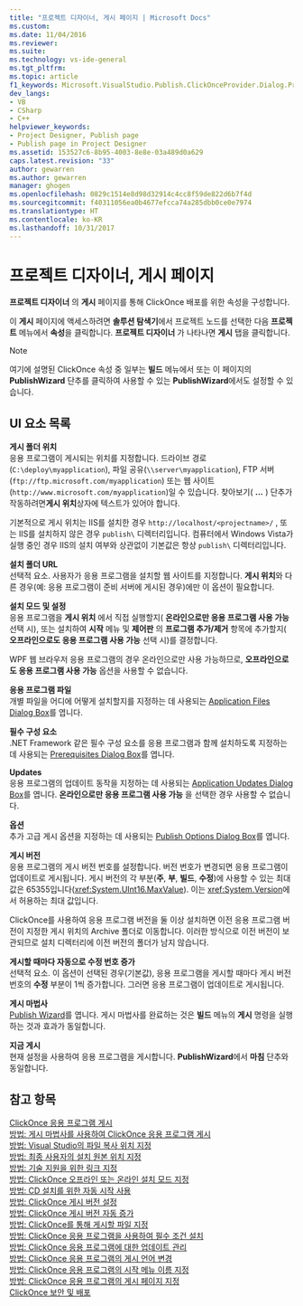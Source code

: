 ```yaml
---
title: "프로젝트 디자이너, 게시 페이지 | Microsoft Docs"
ms.custom: 
ms.date: 11/04/2016
ms.reviewer: 
ms.suite: 
ms.technology: vs-ide-general
ms.tgt_pltfrm: 
ms.topic: article
f1_keywords: Microsoft.VisualStudio.Publish.ClickOnceProvider.Dialog.PropertyPage
dev_langs:
- VB
- CSharp
- C++
helpviewer_keywords:
- Project Designer, Publish page
- Publish page in Project Designer
ms.assetid: 153527c6-8b95-4003-8e8e-03a489d0a629
caps.latest.revision: "33"
author: gewarren
ms.author: gewarren
manager: ghogen
ms.openlocfilehash: 0829c1514e8d98d32914c4cc8f59de822d6b7f4d
ms.sourcegitcommit: f40311056ea0b4677efcca74a285dbb0ce0e7974
ms.translationtype: HT
ms.contentlocale: ko-KR
ms.lasthandoff: 10/31/2017
---
```

# <a name="publish-page-project-designer"></a>프로젝트 디자이너, 게시 페이지
**프로젝트 디자이너** 의 **게시** 페이지를 통해 ClickOnce 배포를 위한 속성을 구성합니다.  
  
 이 **게시** 페이지에 액세스하려면 **솔루션 탐색기**에서 프로젝트 노드를 선택한 다음 **프로젝트** 메뉴에서 **속성**을 클릭합니다. **프로젝트 디자이너** 가 나타나면 **게시** 탭을 클릭합니다.  
  
> [!NOTE]
>  여기에 설명된 ClickOnce 속성 중 일부는 **빌드** 메뉴에서 또는 이 페이지의 **PublishWizard** 단추를 클릭하여 사용할 수 있는 **PublishWizard**에서도 설정할 수 있습니다.  
  
## <a name="uielement-list"></a>UI 요소 목록  
 **게시 폴더 위치**  
 응용 프로그램이 게시되는 위치를 지정합니다. 드라이브 경로(`C:\deploy\myapplication`), 파일 공유(`\\server\myapplication`), FTP 서버(`ftp://ftp.microsoft.com/myapplication`) 또는 웹 사이트(`http://www.microsoft.com/myapplication`)일 수 있습니다. 찾아보기( **...** ) 단추가 작동하려면**게시 위치**상자에 텍스트가 있어야 합니다.  
  
 기본적으로 게시 위치는 IIS를 설치한 경우 `http://localhost/<projectname>/` , 또는 IIS를 설치하지 않은 경우 `publish\` 디렉터리입니다. 컴퓨터에서 Windows Vista가 실행 중인 경우 IIS의 설치 여부와 상관없이 기본값은 항상 `publish\` 디렉터리입니다.  
  
 **설치 폴더 URL**  
 선택적 요소. 사용자가 응용 프로그램을 설치할 웹 사이트를 지정합니다. **게시 위치**와 다른 경우(예: 응용 프로그램이 준비 서버에 게시된 경우)에만 이 옵션이 필요합니다.  
  
 **설치 모드 및 설정**  
 응용 프로그램을 **게시 위치** 에서 직접 실행할지( **온라인으로만 응용 프로그램 사용 가능** 선택 시), 또는 설치하여 **시작** 메뉴 및 **제어판** 의 **프로그램 추가/제거** 항목에 추가할지( **오프라인으로도 응용 프로그램 사용 가능** 선택 시)를 결정합니다.  
  
 WPF 웹 브라우저 응용 프로그램의 경우 온라인으로만 사용 가능하므로, **오프라인으로도 응용 프로그램 사용 가능** 옵션을 사용할 수 없습니다.  
  
 **응용 프로그램 파일**  
 개별 파일을 어디에 어떻게 설치할지를 지정하는 데 사용되는 [Application Files Dialog Box](http://msdn.microsoft.com/en-us/b06dff3a-b87a-4caf-996b-7a4acf8137a8)를 엽니다.  
  
 **필수 구성 요소**  
 .NET Framework 같은 필수 구성 요소를 응용 프로그램과 함께 설치하도록 지정하는 데 사용되는 [Prerequisites Dialog Box](../../ide/reference/prerequisites-dialog-box.md)를 엽니다.  
  
 **Updates**  
 응용 프로그램의 업데이트 동작을 지정하는 데 사용되는 [Application Updates Dialog Box](http://msdn.microsoft.com/en-us/8eca8743-8e68-4d04-bfd5-4dc0a9b2934f)를 엽니다. **온라인으로만 응용 프로그램 사용 가능** 을 선택한 경우 사용할 수 없습니다.  
  
 **옵션**  
 추가 고급 게시 옵션을 지정하는 데 사용되는 [Publish Options Dialog Box](http://msdn.microsoft.com/en-us/fd9baa1b-7311-4f9e-8ffb-ae50cf110592)를 엽니다.  
  
 **게시 버전**  
 응용 프로그램의 게시 버전 번호를 설정합니다. 버전 번호가 변경되면 응용 프로그램이 업데이트로 게시됩니다. 게시 버전의 각 부분(**주**, **부**, **빌드**, **수정**)에 사용할 수 있는 최대 값은 65355입니다(<xref:System.UInt16.MaxValue>). 이는 <xref:System.Version>에서 허용하는 최대 값입니다.  
  
 ClickOnce를 사용하여 응용 프로그램 버전을 둘 이상 설치하면 이전 응용 프로그램 버전이 지정한 게시 위치의 Archive 폴더로 이동합니다. 이러한 방식으로 이전 버전이 보관되므로 설치 디렉터리에 이전 버전의 폴더가 남지 않습니다.  
  
 **게시할 때마다 자동으로 수정 번호 증가**  
 선택적 요소. 이 옵션이 선택된 경우(기본값), 응용 프로그램을 게시할 때마다 게시 버전 번호의 **수정** 부분이 1씩 증가합니다. 그러면 응용 프로그램이 업데이트로 게시됩니다.  
  
 **게시 마법사**  
 [Publish Wizard](http://msdn.microsoft.com/en-us/fc6abebd-13d6-48e4-a567-fbc52dad0872)를 엽니다. 게시 마법사를 완료하는 것은 **빌드** 메뉴의 **게시** 명령을 실행하는 것과 효과가 동일합니다.  
  
 **지금 게시**  
 현재 설정을 사용하여 응용 프로그램을 게시합니다. **PublishWizard**에서 **마침** 단추와 동일합니다.  
  
## <a name="see-also"></a>참고 항목  
 [ClickOnce 응용 프로그램 게시](../../deployment/publishing-clickonce-applications.md)   
 [방법: 게시 마법사를 사용하여 ClickOnce 응용 프로그램 게시](../../deployment/how-to-publish-a-clickonce-application-using-the-publish-wizard.md)   
 [방법: Visual Studio의 파일 복사 위치 지정](../../deployment/how-to-specify-where-visual-studio-copies-the-files.md)   
 [방법: 최종 사용자의 설치 원본 위치 지정](../../deployment/how-to-specify-the-location-where-end-users-will-install-from.md)   
 [방법: 기술 지원을 위한 링크 지정](../../deployment/how-to-specify-a-link-for-technical-support.md)   
 [방법: ClickOnce 오프라인 또는 온라인 설치 모드 지정](../../deployment/how-to-specify-the-clickonce-offline-or-online-install-mode.md)   
 [방법: CD 설치를 위한 자동 시작 사용](../../deployment/how-to-enable-autostart-for-cd-installations.md)   
 [방법: ClickOnce 게시 버전 설정](../../deployment/how-to-set-the-clickonce-publish-version.md)   
 [방법: ClickOnce 게시 버전 자동 증가](../../deployment/how-to-automatically-increment-the-clickonce-publish-version.md)   
 [방법: ClickOnce를 통해 게시할 파일 지정](../../deployment/how-to-specify-which-files-are-published-by-clickonce.md)   
 [방법: ClickOnce 응용 프로그램을 사용하여 필수 조건 설치](../../deployment/how-to-install-prerequisites-with-a-clickonce-application.md)   
 [방법: ClickOnce 응용 프로그램에 대한 업데이트 관리](../../deployment/how-to-manage-updates-for-a-clickonce-application.md)   
 [방법: ClickOnce 응용 프로그램의 게시 언어 변경](../../deployment/how-to-change-the-publish-language-for-a-clickonce-application.md)   
 [방법: ClickOnce 응용 프로그램의 시작 메뉴 이름 지정](../../deployment/how-to-specify-a-start-menu-name-for-a-clickonce-application.md)   
 [방법: ClickOnce 응용 프로그램의 게시 페이지 지정](../../deployment/how-to-specify-a-publish-page-for-a-clickonce-application.md)   
 [ClickOnce 보안 및 배포](../../deployment/clickonce-security-and-deployment.md)
